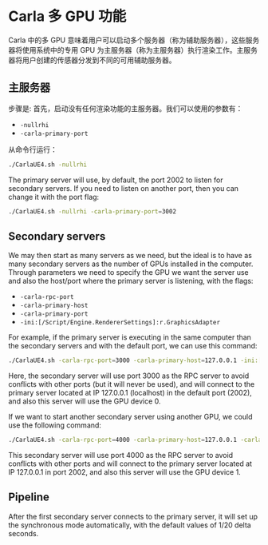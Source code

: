 # Carla 多 GPU 功能

Carla 中的多 GPU 意味着用户可以启动多个服务器（称为辅助服务器），这些服务器将使用系统中的专用 GPU 为主服务器（称为主服务器）执行渲染工作。主服务器将用户创建的传感器分发到不同的可用辅助服务器。

## 主服务器

步骤是: 首先，启动没有任何渲染功能的主服务器。我们可以使用的参数有：

* `-nullrhi`
* `-carla-primary-port`

从命令行运行：

```sh
./CarlaUE4.sh -nullrhi
```

The primary server will use, by default, the port 2002 to listen for secondary servers. If you need to listen on another port, then you can change it with the port flag:

```sh
./CarlaUE4.sh -nullrhi -carla-primary-port=3002
```

## Secondary servers

We may then start as many servers as we need, but the ideal is to have as many secondary servers as the number of GPUs installed in the computer. Through parameters we need to specify the GPU we want the server use and also the host/port where the primary server is listening, with the flags:

  * `-carla-rpc-port`
  * `-carla-primary-host`
  * `-carla-primary-port`
  * `-ini:[/Script/Engine.RendererSettings]:r.GraphicsAdapter`

For example, if the primary server is executing in the same computer than the secondary servers and with the default port, we can use this command:

```sh
./CarlaUE4.sh -carla-rpc-port=3000 -carla-primary-host=127.0.0.1 -ini:[/Script/Engine.RendererSettings]:r.GraphicsAdapter=0
```

Here, the secondary server will use port 3000 as the RPC server to avoid conflicts with other ports (but it will never be used), and will connect to the primary server located at IP 127.0.0.1 (localhost) in the default port (2002), and also this server will use the GPU device 0.

If we want to start another secondary server using another GPU, we could use the following command:

```sh
./CarlaUE4.sh -carla-rpc-port=4000 -carla-primary-host=127.0.0.1 -carla-primary-port=2002 -ini:[/Script/Engine.RendererSettings]:r.GraphicsAdapter=1
```

This secondary server will use port 4000 as the RPC server to avoid conflicts with other ports and will connect to the primary server located at IP 127.0.0.1 in port 2002, and also this server will use the GPU device 1.

## Pipeline

After the first secondary server connects to the primary server, it will set up the synchronous mode automatically, with the default values of 1/20 delta seconds.

